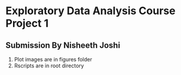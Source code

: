 # Exploratory Data Analysis Course Project 1

## Submission By Nisheeth Joshi
1. Plot images are in figures folder
2. Rscripts are in root directory

